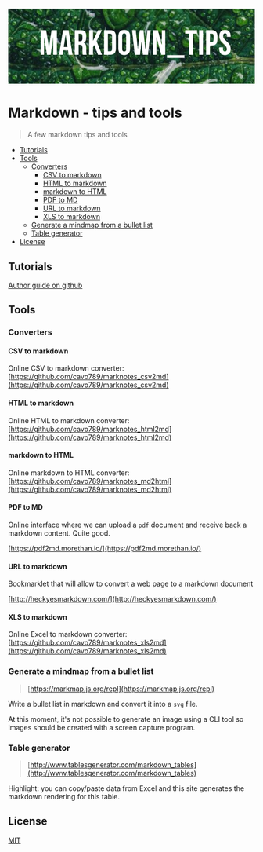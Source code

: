 ﻿<!-- This file has been generated automatically by the following script -->
<!-- C:\Christophe\Repository\writing-documentation\concat-md\concat-md.ps1 -->
<!-- So don't modify this file manually but run the tool once more instead -->

<!-- Last refresh date: 2020-04-27 22:06:40 -->

<!-- below, content of ./index.md -->

![Banner](./images/banner.png)

# Markdown - tips and tools

> A few markdown tips and tools

<!-- table-of-contents - start -->
* [Tutorials](#tutorials)
* [Tools](#tools)
    * [Converters](#converters)
       * [CSV to markdown](#csv-to-markdown)
       * [HTML to markdown](#html-to-markdown)
       * [markdown to HTML](#markdown-to-html)
       * [PDF to MD](#pdf-to-md)
       * [URL to markdown](#url-to-markdown)
       * [XLS to markdown](#xls-to-markdown)
    * [Generate a mindmap from a bullet list](#generate-a-mindmap-from-a-bullet-list)
    * [Table generator](#table-generator)
* [License](#license)
<!-- table-of-contents - end -->

<!-- below, content of ./010-tutorials/readme.md -->

## Tutorials

[Author guide on github](https://help.github.com/categories/writing-on-github/)

<!-- below, content of ./030-tools/readme.md -->

## Tools

<!-- below, content of ./030-tools/converters/readme.md -->

### Converters

<!-- below, content of ./030-tools/converters/csv2md/readme.md -->

#### CSV to markdown

Online CSV to markdown converter: [https://github.com/cavo789/marknotes_csv2md](https://github.com/cavo789/marknotes_csv2md)

<!-- below, content of ./030-tools/converters/html2md/readme.md -->

#### HTML to markdown

Online HTML to markdown converter: [https://github.com/cavo789/marknotes_html2md](https://github.com/cavo789/marknotes_html2md)

<!-- below, content of ./030-tools/converters/md2html/readme.md -->

#### markdown to HTML

Online markdown to HTML converter: [https://github.com/cavo789/marknotes_md2html](https://github.com/cavo789/marknotes_md2html)

<!-- below, content of ./030-tools/converters/pdf2md/readme.md -->

#### PDF to MD

Online interface where we can upload a `pdf` document and receive back a markdown content. Quite good.

[https://pdf2md.morethan.io/](https://pdf2md.morethan.io/)

<!-- below, content of ./030-tools/converters/url2md/readme.md -->

#### URL to markdown

Bookmarklet that will allow to convert a web page to a markdown document

[http://heckyesmarkdown.com/](http://heckyesmarkdown.com/)

<!-- below, content of ./030-tools/converters/xls2md/readme.md -->

#### XLS to markdown

Online Excel to markdown converter: [https://github.com/cavo789/marknotes_xls2md](https://github.com/cavo789/marknotes_xls2md)

<!-- below, content of ./030-tools/markmap/readme.md -->

### Generate a mindmap from a bullet list

> [https://markmap.js.org/repl](https://markmap.js.org/repl)

Write a bullet list in markdown and convert it into a `svg` file.

At this moment, it's not possible to generate an image using a CLI tool so images should be created with a screen capture program.

<!-- below, content of ./030-tools/table-generator/readme.md -->

### Table generator

> [http://www.tablesgenerator.com/markdown_tables](http://www.tablesgenerator.com/markdown_tables)

Highlight: you can copy/paste data from Excel and this site generates the markdown rendering for this table.

<!-- below, content of ./999-License/readme.md -->

## License

[MIT](LICENSE)
